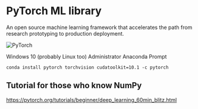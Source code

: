 # PyTorch ML library

An open source machine learning framework that accelerates the path from research prototyping to production deployment.

![PyTorch](https://upload.wikimedia.org/wikipedia/commons/9/96/Pytorch_logo.png)

Windows 10 (probably Linux too)
Administrator Anaconda Prompt

    conda install pytorch torchvision cudatoolkit=10.1 -c pytorch
    
## Tutorial for those who know NumPy

https://pytorch.org/tutorials/beginner/deep_learning_60min_blitz.html

